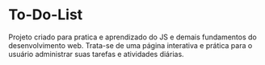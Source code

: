 # To-Do-List
Projeto criado para pratica e aprendizado do JS e demais fundamentos do desenvolvimento web. Trata-se de uma página interativa e prática para o usuário administrar suas tarefas e atividades diárias.

